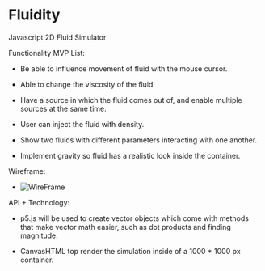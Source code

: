 # Fluidity
Javascript 2D Fluid Simulator

Functionality MVP List:

+ Be able to influence movement of fluid with the mouse cursor.

+ Able to change the viscosity of the fluid.

+ Have a source in which the fluid comes out of, and enable multiple sources at the same time.

+ User can inject the fluid with density. 

+ Show two fluids with different parameters interacting with one another.

+ Implement gravity so fluid has a realistic look inside the container.

Wireframe: 

+ ![WireFrame](https://wireframe.cc/Gts5lc)


API + Technology:

+ p5.js will be used to create vector objects which come with methods that make vector math easier, such as dot products and finding magnitude. 

+ CanvasHTML top render the simulation inside of a 1000 * 1000 px container. 
